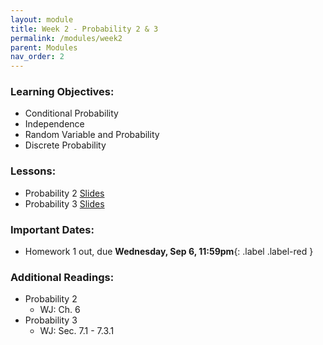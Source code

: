 ```yaml
---
layout: module
title: Week 2 - Probability 2 & 3
permalink: /modules/week2
parent: Modules
nav_order: 2
---
```


### Learning Objectives:
* Conditional Probability 
* Independence 
* Random Variable and Probability
* Discrete Probability 



### Lessons:
*  Probability 2 [Slides]()
*  Probability 3 [Slides]()


### Important Dates:
* Homework 1 out, due **Wednesday, Sep 6, 11:59pm**{: .label .label-red }


### Additional Readings:
* Probability 2
    * WJ: Ch. 6
* Probability 3
    * WJ: Sec. 7.1 - 7.3.1
 

